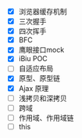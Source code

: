- [x] 浏览器缓存机制
- [x] 三次握手
- [x] 四次挥手
- [x] BFC
- [x] 鹰眼接口mock
- [x] iBiu POC
- [ ] 自适应布局
- [x] 原型、原型链
- [x] Ajax 原理
- [ ] 浅拷贝和深拷贝
- [ ] 跨域
- [ ] 作用域、作用域链
- [ ] this

